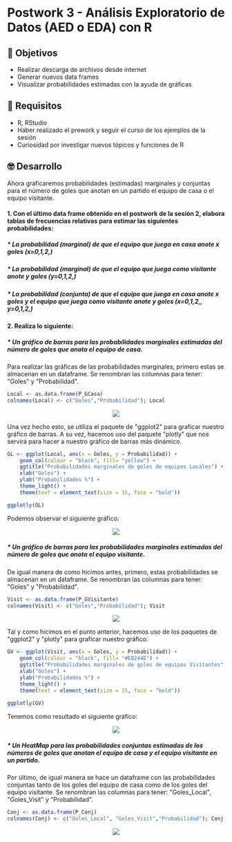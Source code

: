 # Postwork 3 - Análisis Exploratorio de Datos (AED o EDA) con R
## :dart: Objetivos
- Realizar descarga de archivos desde internet
- Generar nuevos data frames
- Visualizar probabilidades estimadas con la ayuda de gráficas

## 🔧 Requisitos
* R, RStudio
* Haber realizado el prework y seguir el curso de los ejemplos de la sesión
* Curiosidad por investigar nuevos tópicos y funciones de R

## 🤓 Desarrollo
Ahora graficaremos probabilidades (estimadas) marginales y conjuntas para el número de goles que anotan en un partido el equipo de casa o el equipo visitante.

#### 1. Con el último data frame obtenido en el postwork de la sesión 2, elabora tablas de frecuencias relativas para estimar las siguientes probabilidades:
##### * La probabilidad (marginal) de que el equipo que juega en casa anote x goles (x=0,1,2,)
##### * La probabilidad (marginal) de que el equipo que juega como visitante anote y goles (y=0,1,2,)
##### * La probabilidad (conjunta) de que el equipo que juega en casa anote x goles y el equipo que juega como visitante anote y goles (x=0,1,2,, y=0,1,2,)
#### 2. Realiza lo siguiente:
##### * Un gráfico de barras para las probabilidades marginales estimadas del número de goles que anota el equipo de casa.
Para realizar las gráficas de las probabilidades marginales, primero estas se almacenan en un dataframe. Se renombran las columnas para tener: "Goles" y "Probabilidad".

```R
Local <- as.data.frame(P_GCasa)
colnames(Local) <- c("Goles","Probabilidad"); Local
```

<p align = "center">
  <img src = "https://github.com/IsmaelOr/BEDU_Proyecto_Equipo15/blob/main/Imagenes/Postwork3/2.1.jpg">
</p>
Una vez hecho esto, se utiliza el paquete de "ggplot2" para graficar nuestro gráfico de barras. A su vez, hacemos uso del paquete "plotly" que nos servirá para hacer a nuestro gráfico de barras más dinámico.

```R
GL <- ggplot(Local, aes(x = Goles, y = Probabilidad)) + 
    geom_col(colour = "black", fill= "yellow") +
    ggtitle("Probabilidades marginales de goles de equipos Locales") + 
    xlab("Goles") +
    ylab("Probabilidades %") +
    theme_light() +
    theme(text = element_text(size = 15, face = "bold"))

ggplotly(GL)
```

Podemos observar el siguiente gráfico:
<p align = "center">
  <img src = "https://github.com/IsmaelOr/BEDU_Proyecto_Equipo15/blob/main/Imagenes/Postwork3/2.4.png">
</p>

##### * Un gráfico de barras para las probabilidades marginales estimadas del número de goles que anota el equipo visitante.
De igual manera de como hicimos antes, primero, estas probabilidades se almacenan en un dataframe. Se renombran las columnas para tener: "Goles" y "Probabilidad".

```R
Visit <- as.data.frame(P_GVisitante)
colnames(Visit) <- c("Goles","Probabilidad"); Visit
```

<p align = "center">
  <img src = "https://github.com/IsmaelOr/BEDU_Proyecto_Equipo15/blob/main/Imagenes/Postwork3/2.2.jpg">
</p>
Tal y como hicimos en el punto anterior, hacemos uso de los paquetes de "ggplot2" y "plotly" para graficar nuestro gráfico. 

```R
GV <- ggplot(Visit, aes(x = Goles, y = Probabilidad)) + 
    geom_col(colour = "black", fill= "#EB244E") +
    ggtitle("Probabilidades marginales de goles de equipos Visitantes") + 
    xlab("Goles") +
    ylab("Probabilidades %") +
    theme_light() +
    theme(text = element_text(size = 15, face = "bold"))
  
ggplotly(GV)
```

Tenemos como resultado el siguiente gráfico:
<p align = "center">
  <img src = "https://github.com/IsmaelOr/BEDU_Proyecto_Equipo15/blob/main/Imagenes/Postwork3/2.5.2.png">
</p>

##### * Un HeatMap para las probabilidades conjuntas estimadas de los números de goles que anotan el equipo de casa y el equipo visitante en un partido.
Por último, de igual manera se hace un dataframe con las probabilidades conjuntas tanto de los goles del equipo de casa como de los goles del equipo visitante. Se renombran las columnas para tener: "Goles_Local", "Goles_Visit" y "Probabilidad".

```R
Conj <- as.data.frame(P_Conj)
colnames(Conj) <- c("Goles_Local", "Goles_Visit","Probabilidad"); Conj
```

<p align = "center">
  <img src = "https://github.com/IsmaelOr/BEDU_Proyecto_Equipo15/blob/main/Imagenes/Postwork3/2.3.jpg">
</p>
